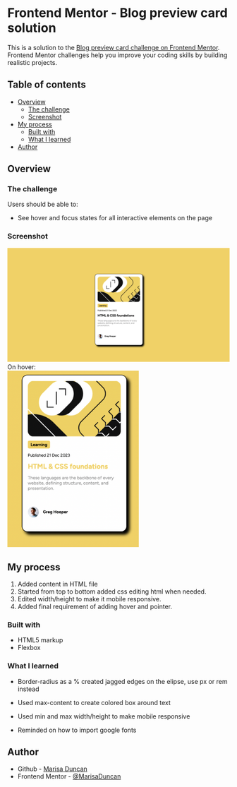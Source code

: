 # Frontend Mentor - Blog preview card solution

This is a solution to the [Blog preview card challenge on Frontend Mentor](https://www.frontendmentor.io/challenges/blog-preview-card-ckPaj01IcS). Frontend Mentor challenges help you improve your coding skills by building realistic projects.

## Table of contents

- [Overview](#overview)
  - [The challenge](#the-challenge)
  - [Screenshot](#screenshot)
- [My process](#my-process)
  - [Built with](#built-with)
  - [What I learned](#what-i-learned)
- [Author](#author)

## Overview

### The challenge

Users should be able to:

- See hover and focus states for all interactive elements on the page

### Screenshot

![](./assets/images/screenshot.png)
On hover:
<br>
<img src="./assets/images/hover-screenshot.png" alt="screenshot" height="400"/>

## My process

1. Added content in HTML file
2. Started from top to bottom added css editing html when needed.
3. Edited width/height to make it mobile responsive.
4. Added final requirement of adding hover and pointer.

### Built with

- HTML5 markup
- Flexbox

### What I learned

- Border-radius as a % created jagged edges on the elipse, use px or rem instead

- Used max-content to create colored box around text

- Used min and max width/height to make mobile responsive

- Reminded on how to import google fonts

## Author

- Github - [Marisa Duncan](https://github.com/MarisaDuncan)
- Frontend Mentor - [@MarisaDuncan](https://www.frontendmentor.io/profile/MarisaDuncan)
